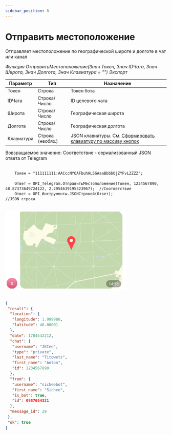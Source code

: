 ```yaml
---
sidebar_position: 8
---
```


# Отправить местоположение
Отправляет местоположение по географической широте и долготе в чат или канал


*Функция ОтправитьМестоположение(Знач Токен, Знач IDЧата, Знач Широта, Знач Долгота, Знач Клавиатура = "") Экспорт*

  | Параметр | Тип | Назначение |
  |-|-|-|
  | Токен | Строка | Токен бота |
  | IDЧата | Строка/Число | ID целевого чата |
  | Широта | Строка/Число | Географическая широта |
  | Долгота | Строка/Число | Географическая долгота |
  | Клавиатура | Строка (необяз.) | JSON клавиатуры. См. [Сформировать клавиатуру по массиву кнопок](./%D0%A1%D1%84%D0%BE%D1%80%D0%BC%D0%B8%D1%80%D0%BE%D0%B2%D0%B0%D1%82%D1%8C%20%D0%BA%D0%BB%D0%B0%D0%B2%D0%B8%D0%B0%D1%82%D1%83%D1%80%D1%83%20%D0%BF%D0%BE%20%D0%BC%D0%B0%D1%81%D1%81%D0%B8%D0%B2%D1%83%20%D0%BA%D0%BD%D0%BE%D0%BF%D0%BE%D0%BA) |
  
  Вовзращаемое значение: Соответствие - сериализованный JSON ответа от Telegram


```bsl title="Пример кода"
	
	Токен = "111111111:AACccNYOAFbuhAL5GAaaBbbbOjZYFvLZZZZ";
	
	Ответ = OPI_Telegram.ОтправитьМестоположение(Токен, 1234567890, 48.87373649724122, 2.2954639195323967);  //Соответствие
	Ответ = OPI_Инструменты.JSONСтрокой(Ответ);                                                              //JSON строка
	
```

![Результат](img/11.png)

```json title="Результат"

{
 "result": {
  "location": {
   "longitude": 1.999986,
   "latitude": 48.00001
  },
  "date": 1704542212,
  "chat": {
   "username": "JKIee",
   "type": "private",
   "last_name": "Titowets",
   "first_name": "Anton",
   "id": 1234567890
  },
  "from": {
   "username": "sicheebot",
   "first_name": "Sichee",
   "is_bot": true,
   "id": 0987654321
  },
  "message_id": 29
 },
 "ok": true
}

```
